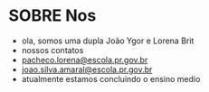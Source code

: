 #  SOBRE Nos
- ola, somos uma dupla João Ygor e Lorena Brit
- nossos contatos
- pacheco.lorena@escola.pr.gov.br
- joao.silva.amaral@escola.pr.gov.br
- atualmente estamos concluindo o ensino medio
